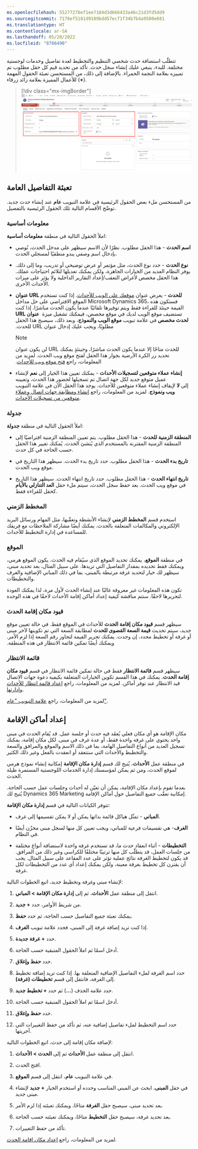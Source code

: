 ```yaml
---
ms.openlocfilehash: 55277276ef1ee7184d3d666433a46c21d3fd5dd9
ms.sourcegitcommit: 7176ef5181d9189bdd57ecf1f34b7b4a9580e681
ms.translationtype: HT
ms.contentlocale: ar-SA
ms.lasthandoff: 05/20/2022
ms.locfileid: "8786490"
---
```

تتطلّب استضافة حدث شخصي التنظيم والتخطيط لعدة تفاصيل وخدمات لوجستية مختلفة. للبدء، ينبغي عليك إنشاء سجل حدث. تأكد من تحديد قيم كل حقل مطلوب تم تمييزه بعلامة النجمة الحمراء. بالإضافة إلى ذلك، ‏‏من المستحسن تعبئة الحقول المهمة للأعمال المميزة بعلامة زائد زرقاء (**+**).

> [!div class="mx-imgBorder"]
> [![لقطة شاشة لسجل حدث جديد تعرض أقسام المعلومات الأساسية والجدولة.](../media/new-event-record-sm.png)](../media/new-event-record-sm.png#lightbox)

## <a name="fill-out-the-general-details"></a>تعبئة التفاصيل العامة

من المستحسن ملء بعض الحقول الرئيسية في علامة التبويب **عام** عند إنشاء حدث جديد. توضّح الأقسام التالية تلك الحقول الرئيسية بالتفصيل.

### <a name="key-information"></a>معلومات أساسية

املأ الحقول التالية في منطقة **معلومات أساسية**:

-   **اسم الحدث** - هذا الحقل مطلوب. نظرًا لأن الاسم سيظهر على مدخل الحدث، نُوصي بإدخال اسم وصفي يبدو منطقيًا لمسجلي الحدث.

-   **نوع الحدث** - حدد نوع الحدث، مثل مؤتمر أو عرض توضيحي أو تدريب، وما إلى ذلك. يوفر النظام العديد من الخيارات الجاهزة، ولكن يمكنك تعديلها لتلائم احتياجات عملك. هذا الحقل مخصص لأغراض التعقب/إعداد التقارير الداخلية ولا يؤثر على ميزات الأحداث الأخرى.

-   **عنوان URL للحدث** - يعرض عنوان [موقعك على الويب للأحداث](/dynamics365/marketing/set-up-event-portal/?azure-portal=true).
    إذا كنت تستخدم الموقع الافتراضي على حل مداخل Microsoft Dynamics 365، فستكون هذه القيمة حينئذ للقراءة فقط ويتم توفيرها تلقائيًا عندما يكون الحدث مباشرًا. إذا كنت تستضيف موقع الويب لديك في موقع مخصص، فيمكنك تشغيل ميزة  **‏‫عنوان URL لحدث مخصص** في علامة تبويب **موقع الويب والنموذج**، وبعد ذلك، سيصبح هذا الحقل مطلوبًا، ويجب عليك إدخال عنوان URL للحدث. 

    > [!NOTE]
    > لن يكون عنوان URL للحدث متاحًا إلا عندما يكون الحدث مباشرًا،
    وحينئذٍ يمكنك تحديد زر الكرة الأرضية بجوار هذا الحقل لفتح موقع ويب الحدث. لمزيد من المعلومات، راجع [‏‫فتح موقع ويب للأحداث](/dynamics365/marketing/set-up-event-portal?azure-portal=true#open-site).

-   **إنشاء عملاء متوقعين لتسجيلات الأحداث‬** - يمكنك تعيين هذا الخيار إلى **نعم** لإنشاء عميل متوقع جديد لكل جهة اتصال تم تسجيلها لحضور هذا الحدث، وتعيينه إلى **لا** لإيقاف إنشاء عملاء متوقعين للأحداث.
    يوجد هذا الحقل الآن في علامة التبويب **ويب ونموذج**. لمزيد من المعلومات، راجع [إنشاء ومطابقة جهات اتصال وعملاء متوقعين من تسجيلات الأحداث](/dynamics365/marketing/set-up-event-portal?azure-portal=true#generate-leads).

### <a name="schedule"></a>جدولة

املأ الحقول التالية في منطقة **جدولة**:

-   **المنطقة الزمنية للحدث** - هذا الحقل مطلوب. يتم تعيين المنطقة الزمنية افتراضيًا إلى المنطقة الزمنية المقترنة بالمستخدم الذي يُنشئ الحدث. يُمكنك تغيير هذا الحقل حسب الحاجة في كل حدث.

-   **تاريخ بدء الحدث** - هذا الحقل مطلوب. حدد تاريخ بدء الحدث. سيظهر هذا التاريخ في موقع ويب الحدث.

-   **تاريخ انتهاء الحدث** - هذا الحقل مطلوب. حدد تاريخ انتهاء الحدث. سيظهر هذا التاريخ في موقع ويب الحدث.
    بعد حفظ سجل الحدث، سيتم ملء حقل **العد التنازلي بالأيام** كحقل للقراءة فقط.

### <a name="timeline"></a>المخطط الزمني

استخدم قسم **المخطط الزمني** لإنشاء الأنشطة وتعقّبها، مثل المهام ورسائل البريد الإلكتروني والمكالمات المتعلقة بالحدث. يمكنك أيضًا مشاركة الملاحظات مع فريقك للمساعدة في إدارة التخطيط للأحداث.

### <a name="location"></a>الموقع

في منطقة **الموقع**، يمكنك تحديد الموقع الذي سيُقام فيه الحدث.
يكون الموقع هرمي، ويمكنك فقط تحديده بمقدار التفاصيل التي تريدها. على سبيل المثال، بعد تحديد مبنى، سيظهر لك خيار لتحديد غرفة مرتبطة بالمبنى، بما في ذلك المباني الإضافية والغرف والتخطيطات. 

تكون هذه المعلومات غير معروفة غالبًا عند إنشاء الحدث لأول مرة، لذا يمكنك العودة لتحريرها لاحقًا. ستتم مناقشة كيفية إعداد أماكن إقامة الأحداث لاحقًا في هذه الوحدة.

### <a name="venue-constraints"></a>قيود مكان إقامة الحدث

سيظهر قسم **قيود مكان إقامة الحدث** للأحداث في الموقع فقط. في حالة تعيين موقع جديد، سيتم تحديث **قيمة السعة القصوى للحدث‬‏‫** لمطابقة السعة التي تم تكوينها لآخر مبنى أو غرفة أو تخطيط محدد، إن وجدت. يمكنك تحرير القيمة لتجاوز رقم السعة إذا لزم الأمر. ويمكنك أيضًا تمكين قائمة الانتظار في هذه المنطقة.

### <a name="waitlist"></a>قائمة الانتظار

سيظهر قسم **قائمة الانتظار** فقط في حالة تمكين قائمة الانتظار في قسم **‏‫قيود مكان إقامة الحدث‬**. يمكنك في هذا القسم تكوين الخيارات المتعلقة بكيفية دعوة جهات الاتصال قيد الانتظار عند توفر أماكن. لمزيد من المعلومات، راجع [‏‫إعداد قائمة انتظار للأحداث وإدارتها‬](/dynamics365/marketing/event-waitlist?azure-portal=true).

لمزيد من المعلومات، راجع [علامة التبويب "عام"](/dynamics365/marketing/set-up-event?azure-portal=true#the-general-tab).

## <a name="set-up-venues"></a>إعداد أماكن الإقامة 

مكان الإقامة هو أي مكان فعلي يُعقَد فيه حدث أو جلسة عمل.
قد يُقام الحدث في مبنى واحد يحتوي على غرفة واحدة فقط، أو عدة غرف في مبنى. لكل مكان إقامة، يمكنك تسجيل العديد من أنواع التفاصيل الهامة، بما في ذلك الاسم والموقع والمرافق والسعة والتخطيط والأحداث التي ستنعقد أو انعقدت بالفعل وغير ذلك الكثير.

في منطقة عمل **الأحداث**، يُتيح لك قسم **إدارة مكان الإقامة** إمكانية إنشاء نموذج هرمي لموقع الحدث، ومن ثم يمكن لمؤسستك إدارة الخدمات اللوجستية المستمرة طيلة الحدث.

بعدما تقوم بإعداد مكان الإقامة، يمكن أن تعيّن له أحداث وجلسات عمل حسب الحاجة. يُتيح لك Dynamics 365 Marketing إمكانية تعقّب جميع التفاصيل حول أماكن الإقامة. 

تتوفر الكيانات التالية في قسم **إدارة مكان الإقامة‬**:

-   **المباني** - تمثّل هياكل قائمة بذاتها يمكن أو لا يمكن تقسيمها إلى غرف.

-   **الغرف**- هي تقسيمات فرعية للمباني، ويجب تعيين كل منها لسجل مبنى مخزّن أيضًا في النظام.

-   **التخطيطات** - أثناء انعقاد حدث ما، قد تستخدم غرفة واحدة لاستضافة أنواع مختلفة من جلسات العمل، قد يتطلّب كل منها ترتيبًا مختلفًا للكراسي وغير ذلك من المرافق. قد يكون لتخطيط الغرفة نتائج عملية تؤثر على عدد المقاعد على سبيل المثال. يجب أن يقترن كل تخطيط بغرفة معينة، ولكن يمكنك إعداد أي عدد من التخطيطات لكل غرفة.

لإنشاء مبنى وغرفة وتخطيط جديد، اتبع الخطوات التالية:

1.  انتقل إلى منطقة عمل **الأحداث**، ثم إلى **إدارة مكان الإقامة > المباني**.

1.  من شريط الأوامر، حدد **+ جديد**.

1.  يمكنك تعبئة جميع التفاصيل حسب الحاجة، ثم حدد **حفظ**.

1.  إذا كنت تريد إضافة غرفة إلى المبنى، فحدد علامة تبويب **الغرف**.

1.  حدد **+ غرفة جديدة**.

1.  أدخل اسمًا ثم املأ الحقول المتبقية حسب الحاجة.

1.  حدد **حفظ وإغلاق**.

1.  حدد اسم الغرفة لملء التفاصيل الإضافية المتعلقة بها. إذا كنت تريد إضافة تخطيط إلى الغرفة، فانتقل إلى قسم **تخطيطات (غرفة)**.

1.  حدد علامة الحذف (**...**) ثم حدد **+ تخطيط جديد**.

1.  أدخل اسمًا ثم املأ الحقول المتبقية حسب الحاجة.

1.  حدد **حفظ وإغلاق**.

1.  حدد اسم التخطيط لملء تفاصيل إضافية عنه، ثم تأكد من حفظ التغييرات التي أجريتها.

لإضافة مكان إقامة إلى حدث، اتبع الخطوات التالية:

1.  انتقل إلى منطقة عمل **الأحداث** ثم إلى **الحدث > الأحداث**.

1.  افتح الحدث.

1.  في علامة التبويب **عام**، انتقل إلى قسم **الموقع**.

1.  في حقل **المبنى**، ابحث عن المبنى المناسب وحدده أو استخدم الخيار **+ جديد** لإنشاء مبنى جديد.

1.  بعد تحديد مبنى، سيصبح حقل **الغرفة** متاحًا، ويمكنك تعبئته إذا لزم الأمر.

1.  بعد تحديد غرفة، سيصبح حقل **التخطيط** متاحًا، ويمكنك تعبئته حسب الحاجة.

1.  تأكد من حفظ التغييرات.

لمزيد من المعلومات، راجع [‏‫إعداد مكان إقامة الحدث‬](/dynamics365/marketing/set-up-event?azure-portal=true#set-up-the-event-venue).
